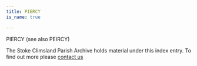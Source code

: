 ```yaml
---
title: PIERCY
is_name: true

---
```


PIERCY (see also PEIRCY)


The Stoke Climsland Parish Archive holds material under this index entry. To find out more please [contact us](/contact/)
